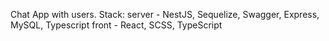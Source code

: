 Chat App with users.
Stack: 
server - NestJS, Sequelize, Swagger, Express, MySQL, Typescript
front - React, SCSS, TypeScript
